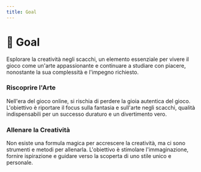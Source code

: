 ```yaml
---
title: Goal
---
```


# 🎯 Goal

<div class="text-lg mt-6 block"> Esplorare la creatività negli scacchi,  <span v-mark.circle.orange="1">un elemento essenziale </span> per vivere il gioco <span v-mark.red="2"> come un'arte appassionante </span> e continuare a studiare con piacere, nonostante la sua complessità e l'impegno richiesto.
</div>

<div class="grid grid-cols-2 gap-12 mt-6"> 
  <div v-click="3" class="bg-gray-50 dark:bg-gray-900 p-6 rounded-lg shadow-md"> 
    <h3 class="text-lg font-semibold text-gray-900 dark:text-white">Riscoprire l'Arte</h3> 
    <p class="text-base leading-relaxed"> Nell'era del gioco online, si rischia di perdere la gioia autentica del gioco. L'obiettivo è riportare il focus sulla fantasia e sull'arte negli scacchi, qualità indispensabili per un successo duraturo e un divertimento vero. </p> 
  </div> 
  <div v-click="4" class="bg-gray-50 dark:bg-gray-900 p-6 rounded-lg shadow-md"> 
    <h3 class="text-lg font-semibold text-gray-900 dark:text-white">Allenare la Creatività</h3> 
    <p class="text-base leading-relaxed"> Non esiste una formula magica per accrescere la creatività, ma ci sono strumenti e metodi per allenarla. L'obiettivo è stimolare l'immaginazione, fornire ispirazione e guidare verso la scoperta di uno stile unico e personale. </p> 
  </div> 
</div> 

<Footer />
